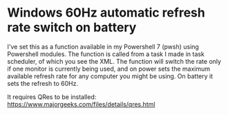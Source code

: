 # Windows 60Hz automatic refresh rate switch on battery
I've set this as a function available in my Powershell 7 (pwsh) using Powershell modules. 
The function is called from a task I made in task scheduler, of which you see the XML.
The function will switch the rate only if one monitor is currently being used, and on power sets the maximum available refresh rate for any computer you might be using. On battery it sets the refresh to 60Hz.

It requires QRes to be installed: https://www.majorgeeks.com/files/details/qres.html
